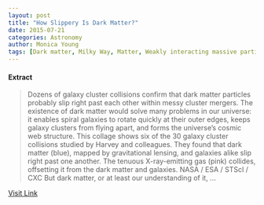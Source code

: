 ```yaml
---
layout: post
title: "How Slippery Is Dark Matter?"
date: 2015-07-21
categories: Astronomy
author: Monica Young
tags: [Dark matter, Milky Way, Matter, Weakly interacting massive particles, Gravity, General relativity, Hubble Space Telescope, Bullet Cluster, Cosmology, Spacetime, Science, Outer space, Physical universe, Physical sciences, Physical cosmology, Astronomy, Physics, Mechanics]
---
```





#### Extract
>Dozens of galaxy cluster collisions confirm that dark matter particles probably slip right past each other within messy cluster mergers.
The existence of dark matter would solve many problems in our universe: it enables spiral galaxies to rotate quickly at their outer edges, keeps galaxy clusters from flying apart, and forms the universe’s cosmic web structure.
This collage shows six of the 30 galaxy cluster collisions studied by Harvey and colleagues. They found that dark matter (blue), mapped by gravitational lensing, and galaxies alike slip right past one another. The tenuous X-ray-emitting gas (pink) collides, offsetting it from the dark matter and galaxies. NASA / ESA / STScI / CXC
But dark matter, or at least our understanding of it, ...



[Visit Link](http://www.skyandtelescope.com/astronomy-news/how-slippery-is-dark-matter-0330201534/)


